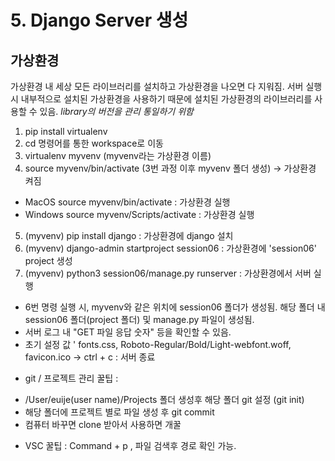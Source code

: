 # 5. Django Server 생성

## 가상환경
가상환경 내 세상 모든 라이브러리를 설치하고 가상환경을 나오면 다 지워짐.
서버 실행 시 내부적으로 설치된 가상환경을 사용하기 때문에 설치된 가상환경의 라이브러리를 사용할 수 있음.
*library의 버전을 관리 통일하기 위함*

1. pip install virtualenv
2. cd 명령어를 통한 workspace로 이동
3. virtualenv myvenv (myvenv라는 가상환경 이름)
4. source myvenv/bin/activate (3번 과정 이후 myvenv 폴더 생성) -> 가상환경 켜짐
- MacOS
source myvenv/bin/activate : 가상환경 실행
- Windows
source myvenv/Scripts/activate : 가상환경 실행

5. (myvenv) pip install django : 가상환경에 django 설치
6. (myvenv) django-admin startproject session06 : 가상환경에 'session06' project 생성
7. (myvenv) python3 session06/manage.py runserver : 가상환경에서 서버 실행
- 6번 명령 실행 시, myvenv와 같은 위치에 session06 폴더가 생성됨. 해당 폴더 내 session06 폴더(project 폴더) 및 manage.py 파일이 생성됨.
- 서버 로그 내  "GET 파일 응답 숫자" 등을 확인할 수 있음.
- 초기 설정 값 ' fonts.css, Roboto-Regular/Bold/Light-webfont.woff, favicon.ico
-> ctrl + c : 서버 종료

* git / 프로젝트 관리 꿀팁 : 
- /User/euije(user name)/Projects 폴더 생성후 해당 폴더 git 설정 (git init)
- 해당 폴더에 프로젝트 별로 파일 생성 후 git commit
- 컴퓨터 바꾸면 clone 받아서 사용하면 개꿀
* VSC 꿀팁 : Command + p , 파일 검색후 경로 확인 가능.
